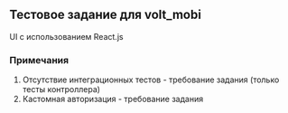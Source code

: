## Тестовое задание для volt_mobi

UI с использованием React.js 

### Примечания
1. Отсутствие интеграционных тестов - требование задания (только тесты контроллера)
2. Кастомная авторизация - требование задания

